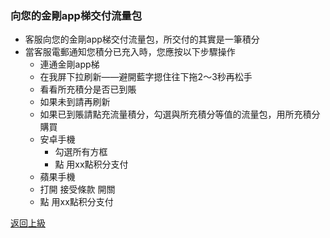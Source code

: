 ### 向您的金剛app梯交付流量包
- 客服向您的金剛app梯交付流量包，所交付的其實是一筆積分
- 當客服電郵通知您積分已充入時，您應按以下步驟操作
  - 連通金剛app梯
  - 在我屏下拉刷新——避開藍字摁住往下拖2～3秒再松手
  - 看看所充積分是否已到賬
  - 如果未到請再刷新
  - 如果已到賬請點充流量積分，勾選與所充積分等值的流量包，用所充積分購買
  - 安卓手機
    - 勾選所有方框
    - 點 用xx點积分支付
  - 蘋果手機
   - 打開 接受條款 開關
   - 點 用xx點积分支付

[返回上級](https://github.com/atzitpro/web/blob/master/LadderFree/kkDictionary/Price/2022-6.md)
